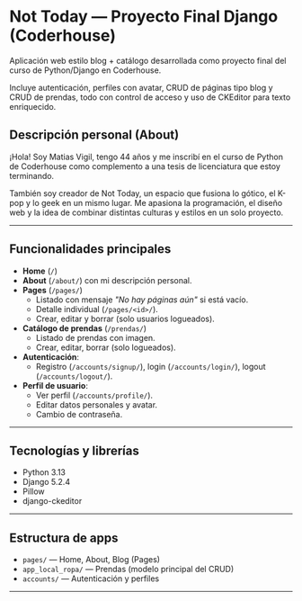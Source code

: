 # Not Today — Proyecto Final Django (Coderhouse)

Aplicación web estilo blog + catálogo desarrollada como proyecto final del curso de Python/Django en Coderhouse.

Incluye autenticación, perfiles con avatar, CRUD de páginas tipo blog y CRUD de prendas, todo con control de acceso y uso de CKEditor para texto enriquecido.

## Descripción personal (About)

¡Hola! Soy Matias Vigil, tengo 44 años y me inscribí en el curso de Python de Coderhouse como complemento a una tesis de licenciatura que estoy terminando.

También soy creador de Not Today, un espacio que fusiona lo gótico, el K-pop y lo geek en un mismo lugar. Me apasiona la programación, el diseño web y la idea de combinar distintas culturas y estilos en un solo proyecto.

---

## Funcionalidades principales

- **Home** (`/`)
- **About** (`/about/`) con mi descripción personal.
- **Pages** (`/pages/`)
  - Listado con mensaje *"No hay páginas aún"* si está vacío.
  - Detalle individual (`/pages/<id>/`).
  - Crear, editar y borrar (solo usuarios logueados).
- **Catálogo de prendas** (`/prendas/`)
  - Listado de prendas con imagen.
  - Crear, editar, borrar (solo logueados).
- **Autenticación**:
  - Registro (`/accounts/signup/`), login (`/accounts/login/`), logout (`/accounts/logout/`).
- **Perfil de usuario**:
  - Ver perfil (`/accounts/profile/`).
  - Editar datos personales y avatar.
  - Cambio de contraseña.

---

## Tecnologías y librerías

- Python 3.13
- Django 5.2.4
- Pillow
- django-ckeditor

---

## Estructura de apps

- `pages/` — Home, About, Blog (Pages)
- `app_local_ropa/` — Prendas (modelo principal del CRUD)
- `accounts/` — Autenticación y perfiles

---
